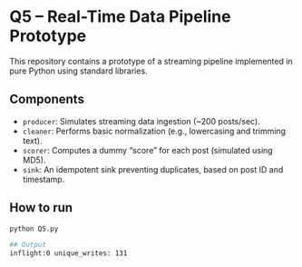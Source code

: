 # Q5 – Real-Time Data Pipeline Prototype

This repository contains a prototype of a streaming pipeline implemented in pure Python using standard libraries.

## Components

- `producer`: Simulates streaming data ingestion (~200 posts/sec).
- `cleaner`: Performs basic normalization (e.g., lowercasing and trimming text).
- `scorer`: Computes a dummy “score” for each post (simulated using MD5).
- `sink`: An idempotent sink preventing duplicates, based on post ID and timestamp.

## How to run

```bash
python Q5.py

## Output
inflight:0 unique_writes: 131
